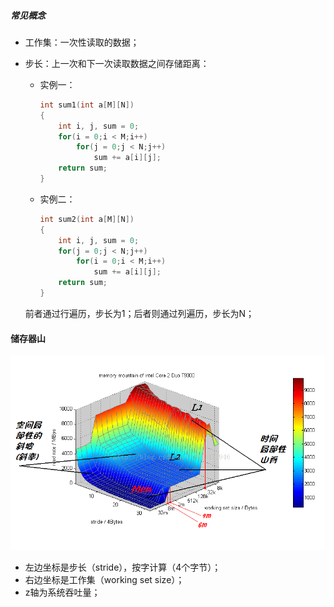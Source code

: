 ##### 常见概念

- 工作集：一次性读取的数据；

- 步长：上一次和下一次读取数据之间存储距离：

    - 实例一：

        ```c
        int sum1(int a[M][N])
        {
            int i, j, sum = 0;
            for(i = 0;i < M;i++)
                for(j = 0;j < N;j++)
                    sum += a[i][j];
            return sum;
        }
        ```

    - 实例二：

        ```c
        int sum2(int a[M][N])
        {
            int i, j, sum = 0;
            for(j = 0;j < N;j++)
                for(i = 0;i < M;i++)
                    sum += a[i][j];
            return sum;
        }
        ```

    前者通过行遍历，步长为1；后者则通过列遍历，步长为N；

#### 储存器山

 <img src="Center.png" style="zoom:70%"/>

- 左边坐标是步长（stride），按字计算（4个字节）；
- 右边坐标是工作集（working set size）；
- z轴为系统吞吐量；




